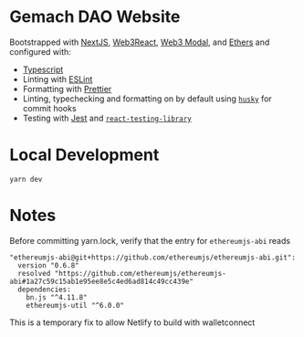 # Gemach DAO Website

Bootstrapped with [NextJS](https://nextjs.org/), [Web3React](https://github.com/NoahZinsmeister/web3-react), [Web3 Modal](https://www.npmjs.com/package/web3modal), and [Ethers](https://www.npmjs.com/package/ethers) and configured with:

- [Typescript](https://www.typescriptlang.org/)
- Linting with [ESLint](https://eslint.org/)
- Formatting with [Prettier](https://prettier.io/)
- Linting, typechecking and formatting on by default using [`husky`](https://github.com/typicode/husky) for commit hooks
- Testing with [Jest](https://jestjs.io/) and [`react-testing-library`](https://testing-library.com/docs/react-testing-library/intro)

# Local Development

`yarn dev`

# Notes

Before committing yarn.lock, verify that the entry for `ethereumjs-abi` reads

```
"ethereumjs-abi@git+https://github.com/ethereumjs/ethereumjs-abi.git":
  version "0.6.8"
  resolved "https://github.com/ethereumjs/ethereumjs-abi#1a27c59c15ab1e95ee8e5c4ed6ad814c49cc439e"
  dependencies:
    bn.js "^4.11.8"
    ethereumjs-util "^6.0.0"
```

This is a temporary fix to allow Netlify to build with walletconnect
